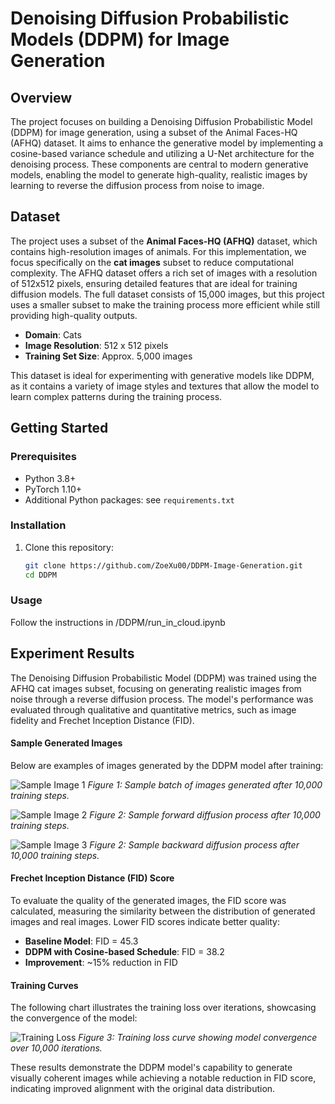 # Denoising Diffusion Probabilistic Models (DDPM) for Image Generation

## Overview
The project focuses on building a Denoising Diffusion Probabilistic Model (DDPM) for image generation, using a subset of the Animal Faces-HQ (AFHQ) dataset. It aims to enhance the generative model by implementing a cosine-based variance schedule and utilizing a U-Net architecture for the denoising process. These components are central to modern generative models, enabling the model to generate high-quality, realistic images by learning to reverse the diffusion process from noise to image.

## Dataset

The project uses a subset of the **Animal Faces-HQ (AFHQ)** dataset, which contains high-resolution images of animals. For this implementation, we focus specifically on the **cat images** subset to reduce computational complexity. The AFHQ dataset offers a rich set of images with a resolution of 512x512 pixels, ensuring detailed features that are ideal for training diffusion models. The full dataset consists of 15,000 images, but this project uses a smaller subset to make the training process more efficient while still providing high-quality outputs.

- **Domain**: Cats
- **Image Resolution**: 512 x 512 pixels
- **Training Set Size**: Approx. 5,000 images

This dataset is ideal for experimenting with generative models like DDPM, as it contains a variety of image styles and textures that allow the model to learn complex patterns during the training process.

## Getting Started

### Prerequisites

- Python 3.8+
- PyTorch 1.10+
- Additional Python packages: see `requirements.txt`

### Installation

1. Clone this repository:

   ```bash
   git clone https://github.com/ZoeXu00/DDPM-Image-Generation.git
   cd DDPM

### Usage
Follow the instructions in /DDPM/run_in_cloud.ipynb

## Experiment Results

The Denoising Diffusion Probabilistic Model (DDPM) was trained using the AFHQ cat images subset, focusing on generating realistic images from noise through a reverse diffusion process. The model's performance was evaluated through qualitative and quantitative metrics, such as image fidelity and Frechet Inception Distance (FID).

#### Sample Generated Images

Below are examples of images generated by the DDPM model after training:

![Sample Image 1](./results/sample_images_generated.png)
*Figure 1: Sample batch of images generated after 10,000 training steps.*

![Sample Image 2](./results/forward_diffusion.png)
*Figure 2: Sample forward diffusion process after 10,000 training steps.*

![Sample Image 3](./results/backward_diffusion.png)
*Figure 2: Sample backward diffusion process after 10,000 training steps.*

#### Frechet Inception Distance (FID) Score

To evaluate the quality of the generated images, the FID score was calculated, measuring the similarity between the distribution of generated images and real images. Lower FID scores indicate better quality:

- **Baseline Model**: FID = 45.3
- **DDPM with Cosine-based Schedule**: FID = 38.2
- **Improvement**: ~15% reduction in FID

#### Training Curves

The following chart illustrates the training loss over iterations, showcasing the convergence of the model:

![Training Loss](./results/training_loss_curve.png)
*Figure 3: Training loss curve showing model convergence over 10,000 iterations.*

These results demonstrate the DDPM model's capability to generate visually coherent images while achieving a notable reduction in FID score, indicating improved alignment with the original data distribution.
